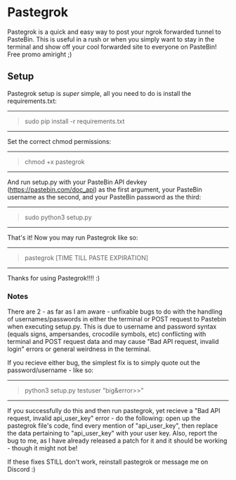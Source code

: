 # Pastegrok

Pastegrok is a quick and easy way to post your ngrok forwarded tunnel to PasteBin. This is useful in a rush or when you simply want to stay in the terminal and show off your cool forwarded site to everyone on PasteBin! Free promo amiright ;)

## Setup

Pastegrok setup is *super* simple, all you need to do is install the requirements.txt:

---------------------------------------------------------------------------------
> sudo pip install -r requirements.txt
---------------------------------------------------------------------------------

Set the correct chmod permissions:

---------------------------------------------------------------------------------
> chmod +x pastegrok
---------------------------------------------------------------------------------

And run setup.py with your PasteBin API devkey (https://pastebin.com/doc_api) as the first argument, your PasteBin username as the second, and your PasteBin password as the third:

---------------------------------------------------------------------------------   
> sudo python3 setup.py <DEVKEY> <USERNAME> <PASSWORD>
---------------------------------------------------------------------------------

That's it! Now you may run Pastegrok like so:

---------------------------------------------------------------------------------
> pastegrok [TIME TILL PASTE EXPIRATION]
---------------------------------------------------------------------------------

Thanks for using Pastegrok!!!! :)
  
### Notes
  
There are 2 - as far as I am aware - unfixable bugs to do with the handling of usernames/passwords in either the terminal or POST request to Pastebin when executing setup.py. This is due to username and password syntax (equals signs, ampersandes, crocodile symbols, etc) conflicting with terminal and POST request data and may cause "Bad API request, invalid login" errors or general weirdness in the terminal.
  
If you recieve either bug, the simplest fix is to simply quote out the password/username - like so:

---------------------------------------------------------------------------------
> python3 setup.py <DEVKEY> testuser "big&error>>"
---------------------------------------------------------------------------------
  
If you successfully do this and then run pastegrok, yet recieve a "Bad API request, invalid api_user_key" error - do the following: open up the pastegrok file's code, find every mention of "api_user_key", then replace the data pertaining to "api_user_key" with your user key. Also, report the bug to me, as I have already released a patch for it and it should be working - though it might not be!
  
If these fixes STILL don't work, reinstall pastegrok or message me on Discord :)
